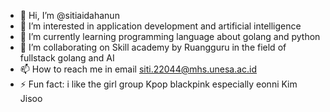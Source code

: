 - 👋 Hi, I’m @sitiaidahanun
- 👀 I’m interested in application development and artificial intelligence
- 🌱 I’m currently learning programming language about golang and python 
- 💞️ I’m collaborating on Skill academy by Ruangguru in the field of fullstack golang and AI
- 📫 How to reach me in email siti.22044@mhs.unesa.ac.id
- ⚡ Fun fact: i like the girl group Kpop blackpink especially eonni Kim Jisoo

<!---
sitiaidahanun/sitiaidahanun is a ✨ special ✨ repository because its `README.md` (this file) appears on your GitHub profile.
You can click the Preview link to take a look at your changes.
--->
